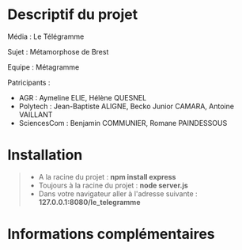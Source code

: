 # Descriptif du projet

Média : Le Télégramme

Sujet : Métamorphose de Brest

Equipe : Métagramme

Patricipants :
- AGR : Aymeline ELIE, Hélène QUESNEL
- Polytech : Jean-Baptiste ALIGNE, Becko Junior CAMARA, Antoine VAILLANT  
- SciencesCom : Benjamin COMMUNIER, Romane PAINDESSOUS

# Installation

> * A la racine du projet : **npm install express**
> * Toujours à la racine du projet :  **node server.js**
> * Dans votre navigateur aller à l'adresse suivante :
	**127.0.0.1:8080/le_telegramme**

# Informations complémentaires

